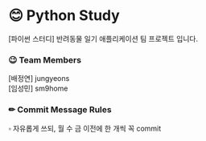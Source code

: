 # :blush: Python Study

[파이썬 스터디] 반려동물 일기 애플리케이션 팀 프로젝트 입니다.

### 😉 Team Members

[배정연] jungyeons  
[임성민] sm9home

### ✏ Commit Message Rules

▫ 자유롭게 쓰되, 월 수 금 이전에 한 개씩 꼭 commit
